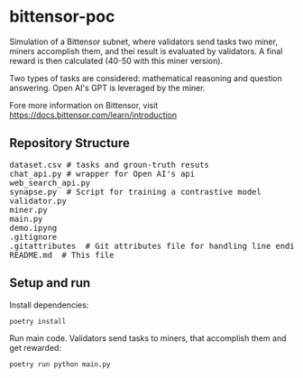 
# bittensor-poc

Simulation of a Bittensor subnet, where validators send tasks two miner, miners accomplish them, and thei result is evaluated by validators. A final reward is then calculated (40-50 with this miner version).

Two types of tasks are considered: mathematical reasoning and question answering. Open AI's GPT is leveraged by the miner.

Fore more information on Bittensor, visit https://docs.bittensor.com/learn/introduction

## Repository Structure

<pre>
dataset.csv # tasks and groun-truth resuts
chat_api.py # wrapper for Open AI's api
web_search_api.py
synapse.py  # Script for training a contrastive model
validator.py 
miner.py 
main.py
demo.ipyng
.gitignore
.gitattributes  # Git attributes file for handling line endings and other settings
README.md  # This file
</pre>


## Setup and run

Install dependencies:

```bash
poetry install
```

Run main code. Validators send tasks to miners, that accomplish them and get rewarded:

```bash
poetry run python main.py
```